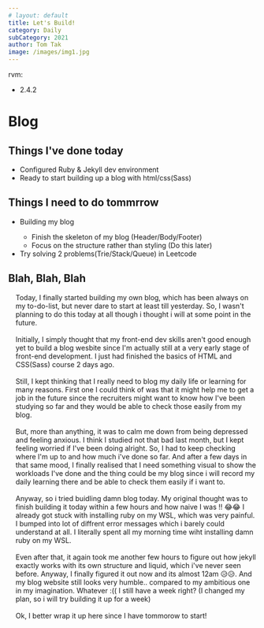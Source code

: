 ```yaml
---
# layout: default
title: Let's Build!
category: Daily
subCategory: 2021
author: Tom Tak
image: /images/img1.jpg
---
```


rvm:

- 2.4.2

# Blog

## Things I've done today

<ul>
  <li>Configured Ruby & Jekyll dev environment</li>
  <li>Ready to start building up a blog with html/css(Sass)</li>
</ul>

## Things I need to do tommrrow

<ul>
  <li>Building my blog</li>
  <ul>
    <li>Finish the skeleton of my blog (Header/Body/Footer)</li>
    <li>Focus on the structure rather than styling (Do this later)</li>
  </ul>
  <li>Try solving 2 problems(Trie/Stack/Queue) in Leetcode</li>
</ul>

## Blah, Blah, Blah

<div style="padding-left: 15px;">
  Today, I finally started building my own blog, which has been always on my to-do-list, but never dare to start at least till yesterday. So, I wasn't planning to do this today at all though i thought i will at some point in the future.
  <br><br> 
  Initially, I simply thought that my front-end dev skills aren't good enough yet to build a blog wesbite since I'm actually still at a very early stage of front-end development. I just had finished the basics of HTML and CSS(Sass) course 2 days ago.
  <br><br>
  Still, I kept thinking that I really need to blog my daily life or learning for many reasons. First one I could think of was that it might help me to get a job in the future since the recruiters might want to know how I've been studying so far and they would be able to check those easily from my blog.
  <br><br>
  But, more than anything, it was to calm me down from being depressed and feeling anxious. I think I studied not that bad last month, but I kept feeling worried if I've been doing alright. So, I had to keep checking where I'm up to and how much i've done so far. And after a few days in that same mood, I finally realised that I need something visual to show the workloads I've done and the thing could be my blog since i will record my daily learning there and be able to check them easily if i want to.
  <br><br>
  Anyway, so i tried buidling damn blog today. My original thought was to finish building it today within a few hours and how naive I was !! 😂😂 I already got stuck with installing ruby on my WSL, which was very painful. I bumped into lot of diffrent error messages which i barely could understand at all. I literally spent all my morning time wiht installing damn ruby on my WSL.
  <br><br>
  Even after that, it again took me another few hours to figure out how jekyll exactly works with its own structure and liquid, which i've never seen before. Anyway, I finally figured it out now and its almost 12am 😥😥. And my blog website still looks very humble.. compared to my ambitious one in my imagination. Whatever :(( I still have a week right? (I changed my plan, so i will try building it up for a week) 
  <br><br>
  Ok, I better wrap it up here since I have tommorow to start!
</div>
 
<!-- ![img-1](/images/img1.jpg) -->
<!-- <img src="/images/img1.jpg" alt="img-1" /> -->
